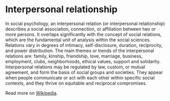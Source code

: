 # Interpersonal relationship

In social psychology, an interpersonal relation (or interpersonal relationship) describes a social association, connection, or affiliation between two or more persons. It overlaps significantly with the concept of social relations, which are the fundamental unit of analysis within the social sciences. Relations vary in degrees of intimacy, self-disclosure, duration, reciprocity, and power distribution. The main themes or trends of the interpersonal relations are: family, kinship, friendship, love, marriage, business, employment, clubs, neighborhoods, ethical values, support and solidarity. Interpersonal relations may be regulated by law, custom, or mutual agreement, and form the basis of social groups and societies. They appear when people communicate or act with each other within specific social contexts, and they thrive on equitable and reciprocal compromises.

Read more on [Wikipedia](https://en.wikipedia.org/wiki/Interpersonal_relationship).
